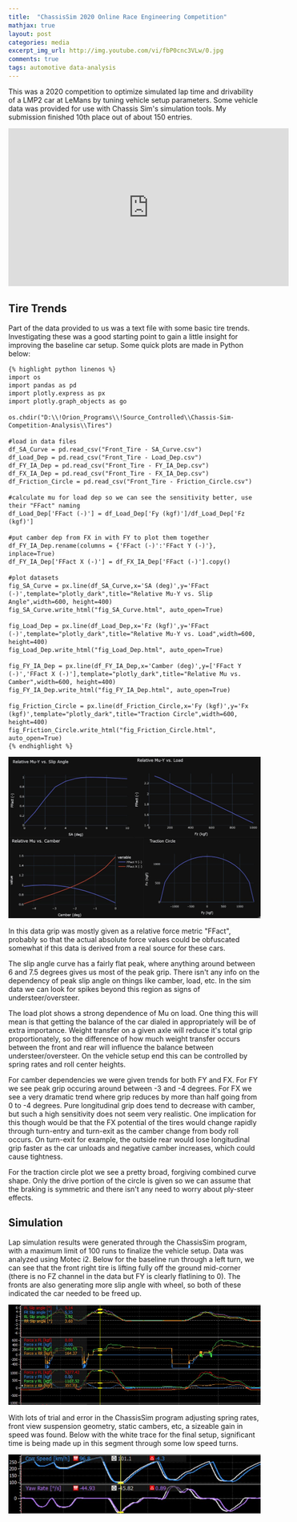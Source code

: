 ```yaml
---
title:  "ChassisSim 2020 Online Race Engineering Competition"
mathjax: true
layout: post
categories: media
excerpt_img_url: http://img.youtube.com/vi/fbP0cnc3VLw/0.jpg 
comments: true
tags: automotive data-analysis
---
```


This was a 2020 competition to optimize simulated lap time and drivability of a LMP2 car at LeMans by tuning vehicle setup parameters. Some vehicle data was provided for use with Chassis Sim's simulation tools. My submission finished 10th place out of about 150 entries.

<iframe width="560" height="315" src="https://www.youtube-nocookie.com/embed/fbP0cnc3VLw" title="YouTube video player" frameborder="0" allow="accelerometer; autoplay; clipboard-write; encrypted-media; gyroscope; picture-in-picture" allowfullscreen></iframe>

## Tire Trends

Part of the data provided to us was a text file with some basic tire trends. Investigating these was a good starting point to gain a little insight for improving the baseline car setup. Some quick plots are made in Python below:

    {% highlight python linenos %}
    import os
    import pandas as pd
    import plotly.express as px
    import plotly.graph_objects as go

    os.chdir("D:\\!Orion_Programs\\!Source_Controlled\\Chassis-Sim-Competition-Analysis\\Tires")

    #load in data files
    df_SA_Curve = pd.read_csv("Front_Tire - SA_Curve.csv")
    df_Load_Dep = pd.read_csv("Front_Tire - Load_Dep.csv")
    df_FY_IA_Dep = pd.read_csv("Front_Tire - FY_IA_Dep.csv")
    df_FX_IA_Dep = pd.read_csv("Front_Tire - FX_IA_Dep.csv")
    df_Friction_Circle = pd.read_csv("Front_Tire - Friction_Circle.csv")

    #calculate mu for load dep so we can see the sensitivity better, use their "FFact" naming
    df_Load_Dep['FFact (-)'] = df_Load_Dep['Fy (kgf)']/df_Load_Dep['Fz (kgf)']

    #put camber dep from FX in with FY to plot them together
    df_FY_IA_Dep.rename(columns = {'FFact (-)':'FFact Y (-)'}, inplace=True)
    df_FY_IA_Dep['FFact X (-)'] = df_FX_IA_Dep['FFact (-)'].copy()

    #plot datasets
    fig_SA_Curve = px.line(df_SA_Curve,x='SA (deg)',y='FFact (-)',template="plotly_dark",title="Relative Mu-Y vs. Slip Angle",width=600, height=400)
    fig_SA_Curve.write_html("fig_SA_Curve.html", auto_open=True)

    fig_Load_Dep = px.line(df_Load_Dep,x='Fz (kgf)',y='FFact (-)',template="plotly_dark",title="Relative Mu-Y vs. Load",width=600, height=400)
    fig_Load_Dep.write_html("fig_Load_Dep.html", auto_open=True)

    fig_FY_IA_Dep = px.line(df_FY_IA_Dep,x='Camber (deg)',y=['FFact Y (-)','FFact X (-)'],template="plotly_dark",title="Relative Mu vs. Camber",width=600, height=400)
    fig_FY_IA_Dep.write_html("fig_FY_IA_Dep.html", auto_open=True)

    fig_Friction_Circle = px.line(df_Friction_Circle,x='Fy (kgf)',y='Fx (kgf)',template="plotly_dark",title="Traction Circle",width=600, height=400)
    fig_Friction_Circle.write_html("fig_Friction_Circle.html", auto_open=True)
    {% endhighlight %}

![1](/assets/images/2022-11-09-chassis-sim-competition/AllPlots.jpg)

In this data grip was mostly given as a relative force metric "FFact", probably so that the actual absolute force values could be obfuscated somewhat if this data is derived from a real source for these cars. 

The slip angle curve has a fairly flat peak, where anything around between 6 and 7.5 degrees gives us most of the peak grip. There isn't any info on the dependency of peak slip angle on things like camber, load, etc. In the sim data we can look for spikes beyond this region as signs of understeer/oversteer.

The load plot shows a strong dependence of Mu on load. One thing this will mean is that getting the balance of the car dialed in appropriately will be of extra importance. Weight transfer on a given axle will reduce it's total grip proportionately, so the difference of how much weight transfer occurs between the front and rear will influence the balance between understeer/oversteer. On the vehicle setup end this can be controlled by spring rates and roll center heights.

For camber dependencies we were given trends for both FY and FX. For FY we see peak grip occuring around between -3 and -4 degrees. For FX we see a very dramatic trend where grip reduces by more than half going from 0 to -4 degrees. Pure longitudinal grip does tend to decrease with camber, but such a high sensitivity does not seem very realistic. One implication for this though would be that the FX potential of the tires would change rapidly through turn-entry and turn-exit as the camber change from body roll occurs. On turn-exit for example, the outside rear would lose longitudinal grip faster as the car unloads and negative camber increases, which could cause tightness.

For the traction circle plot we see a pretty broad, forgiving combined curve shape. Only the drive portion of the circle is given so we can assume that the braking is symmetric and there isn't any need to worry about ply-steer effects. 

## Simulation

Lap simulation results were generated through the ChassisSim program, with a maximum limit of 100 runs to finalize the vehicle setup. Data was analyzed using Motec i2. Below for the baseline run through a left turn, we can see that the front right tire is lifting fully off the ground mid-corner (there is no FZ channel in the data but FY is clearly flatlining to 0). The fronts are also generating more slip angle with wheel, so both of these indicated the car needed to be freed up.


![2](/assets/images/2022-11-09-chassis-sim-competition/Data1.jpg)

With lots of trial and error in the ChassisSim program adjusting spring rates, front view suspension geometry, static cambers, etc, a sizeable gain in speed was found. Below with the white trace for the final setup, significant time is being made up in this segment through some low speed turns.


![3](/assets/images/2022-11-09-chassis-sim-competition/Data2.jpg)





